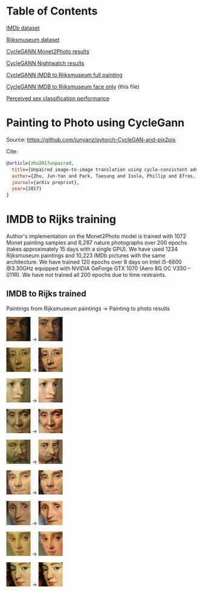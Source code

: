 # Table of Contents
[IMDb dataset](./IMDB.md)

[Rijksmuseum dataset](./Rijks.md)

[CycleGANN Monet2Photo results](./Monet2PhotoResults.md)

[CycleGANN Nightwatch results](./NightwatchResults.md)

[CycleGANN IMDB to Rijksmuseum full painting](./IMDB2RijksFullResults.md)

[CycleGANN IMDB to Rijksmuseum face only](./README.md) (this file)

[Perceived sex classification performance](./ClassificationResults.md)
# Painting to Photo using CycleGann
Source: https://github.com/junyanz/pytorch-CycleGAN-and-pix2pix

Cite:
```bibtex
@article{zhu2017unpaired,
  title={Unpaired image-to-image translation using cycle-consistent adversarial networks},
  author={Zhu, Jun-Yan and Park, Taesung and Isola, Phillip and Efros, Alexei A},
  journal={arXiv preprint},
  year={2017}
}
```
# IMDB to Rijks training
Author's implementation on the Monet2Photo model is trained with 1072 Monet painting samples and 6,287 nature photographs over 200 epochs (takes approximately 15 days with a single GPU). We have used 1234 Rijksmuseum paintings and 10,223 IMDb pictures with the same architecture. We have trained 120 epochs over 8 days on Intel i5-6600 @3.30GHz equipped with NVIDIA GeForge GTX 1070 (Aero 8G OC V330 – 011R). We have not trained all 200 epochs due to time restraints.

## IMDB to Rijks trained
Paintings from Rijksmuseum paintings &rightarrow; Painting to photo results

![Real](./FaceCropResults/0001755_SK-A-284.jpg)
&rightarrow; ![Fake](./FaceCropResults/0001755_SK-A-284_fake_B.jpg)

![Real](./FaceCropResults/0001756_SK-A-285.jpg)
&rightarrow; ![Fake](./FaceCropResults/0001756_SK-A-285_fake_B.jpg)

![Real](./FaceCropResults/0001811_SK-A-648.jpg)
&rightarrow; ![Fake](./FaceCropResults/0001811_SK-A-648_fake_B.jpg)

![Real](./FaceCropResults/0001841_SK-A-275.jpg)
&rightarrow; ![Fake](./FaceCropResults/0001841_SK-A-275_fake_B.jpg)

![Real](./FaceCropResults/0003706_SK-A-953.jpg)
&rightarrow; ![Fake](./FaceCropResults/0003706_SK-A-953_fake_B.jpg)

![Real](./FaceCropResults/0003707_SK-A-957.jpg)
&rightarrow; ![Fake](./FaceCropResults/0003707_SK-A-957_fake_B.jpg)

![Real](./FaceCropResults/0004270_SK-A-611.jpg)
&rightarrow; ![Fake](./FaceCropResults/0004270_SK-A-611_fake_B.jpg)

![Real](./FaceCropResults/0004480_SK-A-2072.jpg)
&rightarrow; ![Fake](./FaceCropResults/0004480_SK-A-2072_fake_B.jpg)

![Real](./FaceCropResults/0004720_SK-A-179.jpg)
&rightarrow; ![Fake](./FaceCropResults/0004720_SK-A-179_fake_B.jpg)
